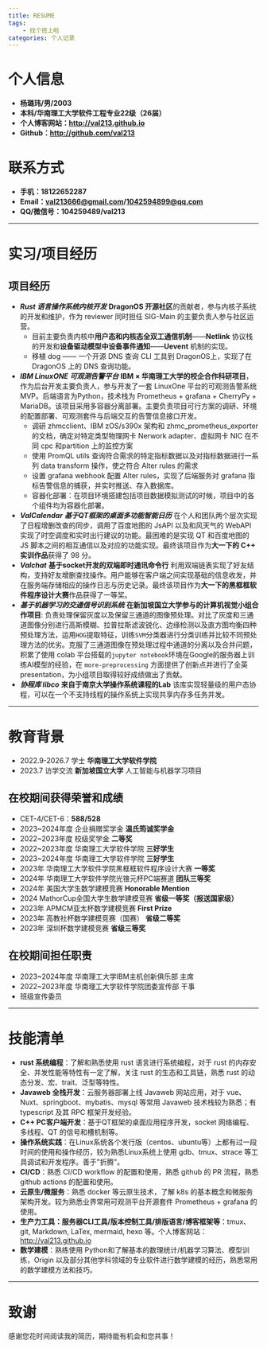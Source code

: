 ```yaml
---
title: RESUME
tags: 
	- 找个班上啦
categories: 个人记录
---
```

# 个人信息
 - **杨璐玮/男/2003**
 - **本科/华南理工大学软件工程专业22级（26届）**
 - **个人博客网站：http://val213.github.io**
 - **Github：http://github.com/val213**
# 联系方式
 - **手机：18122652287**
 - **Email：val213666@gmail.com/1042594899@qq.com**
 - **QQ/微信号：104259489/val213**
---
# 实习/项目经历
## 项目经历
- ***Rust 语言操作系统内核开发*** 
**DragonOS 开源社区**的贡献者，参与内核子系统的开发和维护，作为 reviewer 同时担任 SIG-Main 的主要负责人参与社区运营。
	- 目前主要负责内核中**用户态和内核态全双工通信机制**——**Netlink** 协议栈的开发和**设备驱动模型中设备事件通知**——**Uevent** 机制的实现。
	- 移植 dog —— 一个开源 DNS 查询 CLI 工具到 DragonOS上，实现了在 DragonOS 上的 DNS 查询功能。
- ***IBM LinuxONE 可观测告警平台*** 
**IBM × 华南理工大学的校企合作科研项目**，作为后台开发主要负责人，参与开发了一套 LinuxOne 平台的可观测告警系统 MVP。后端语言为Python，技术栈为 Prometheus + grafana + CherryPy + MariaDB。该项目采用多容器分离部署。主要负责项目可行方案的调研、环境的配置部署、可观测套件与后端交互的告警信息接口开发。
	- 调研 zhmcclient、IBM zOS/s390x 架构和 zhmc_prometheus_exporter 的文档，确定对特定类型物理网卡 Nerwork adapter、虚拟网卡 NIC 在不同 cpc 和partition 上的监控方案
	- 使用 PromQL utils 查询符合需求的特定指标数据以及对指标数据进行一系列 data transform 操作，使之符合 Alter rules 的需求
	- 设置 grafana webhook 配置 Alter rules，实现了后端服务对 grafana 指标告警信息的捕获，并实时推送、存入数据库。
	- 容器化部署：在项目环境搭建包括项目数据模拟测试的时候，项目中的各个组件均为容器化部署。
- ***ValCalendar*** ***基于QT框架的桌面多功能智能日历***
在个人和团队两个层次实现了日程增删改查的同步，调用了百度地图的 JsAPI 以及和风天气的 WebAPI 实现了时空调度和实时出行建议的功能。最困难的是实现 QT 和百度地图的 JS 脚本之间的相互通信以及对应的功能实现。最终该项目作为**大一下的 C++ 实训作品**获得了 98 分。
- ***Valchat*** **基于socket开发的双端即时通讯命令行**
利用双端链表实现了好友结构，支持好友增删查找操作。用户能够在客户端之间实现基础的信息收发，并在服务端存储相应的操作日志与历史记录。最终该项目作为**大一下的黑框框软件程序设计大赛**作品获得了一等奖。
- ***基于机器学习的交通信号识别系统*** 
**在新加坡国立大学参与的计算机视觉小组合作项目**: 负责处理保留灰度以及保留三通道的图像预处理。对比了灰度和三通道图像分别进行高斯模糊、拉普拉斯滤波锐化、边缘检测以及直方图均衡四种预处理方法，运用`HOG`提取特征，训练`SVM`分类器进行分类训练并比较不同预处理方法的优劣。克服了三通道图像在预处理过程中通道的分离以及合并问题，积累了使用 colab 平台搭载的`jupyter notebook`环境在Google的服务器上训练AI模型的经验，在 `more-preprocessing` 方面提供了创新点并进行了全英 presentation，为小组项目取得较好成绩做出了贡献。
- ***协程库 libco***
**来自于南京大学操作系统课程的Lab** 该库实现轻量级的用户态协程，可以在一个不支持线程的操作系统上实现共享内存多任务并发。

<!-- ## 实习经历
### AI方向
- LLM 微调训练数据处理实习生 2024.1  广州寰宇未来
负责为医药领域 LLM 微调训练数据进行清洗工作，编写各种脚本工具从甲方提供的文档中提取符合要求的文本、表格、图片等数据转换为LLM训练所需格式，落地数据清洗全流程。 -->
---

# 教育背景
 - 2022.9-2026.7 学士 **华南理工大学软件学院**
 - 2023.7 访学交流 **新加坡国立大学** 人工智能与机器学习项目
 ## 在校期间获得荣誉和成绩
 - CET-4/CET-6：**588/528**
 - 2023~2024年度 企业捐赠奖学金 **温氏筠诚奖学金**
 - 2022~2023年度 校级奖学金 **二等奖**
 - 2022~2023年度 华南理工大学软件学院 **三好学生**
 - 2023~2024年度 华南理工大学软件学院 **三好学生**
 - 2023年 华南理工大学软件学院黑框框软件程序设计大赛 **一等奖**
 - 2024年 华南理工大学软件学院光锥元杯PC端赛道 **团队三等奖**
 - 2024年 美国大学生数学建模竞赛 **Honorable Mention**
 - 2024 MathorCup全国大学生数学建模竞赛 **省级一等奖（报送国家级）**
 - 2023年 APMCM亚太杯数学建模竞赛 **First Prize** 
 - 2023年 高教社杯数学建模竞赛（国赛） **省级二等奖**
 - 2023年 深圳杯数学建模竞赛 **省级三等奖**
 ## 在校期间担任职责
 - 2023~2024年度 华南理工大学IBM主机创新俱乐部 主席
 - 2022~2023年度 华南理工大学软件学院团委宣传部 干事
 - 班级宣传委员
---

# 技能清单
- **rust 系统编程**：了解和熟悉使用 rust 语言进行系统编程，对于 rust 的内存安全、并发性能等特性有一定了解，关注 rust 的生态和工具链，熟悉 rust 的动态分发、宏、trait、泛型等特性。
- **Javaweb 全栈开发**：云服务器部署上线 Javaweb 网站应用，对于 vue、Nuxt、springboot、mybatis、mysql 等常用 Javaweb 技术栈较为熟悉；有 typescript 及其 RPC 框架开发经验。
- **C++ PC客户端开发**：基于QT框架的桌面应用程序开发，socket 网络编程、多线程、QT 的信号和槽机制等。
- **操作系统实践**：在Linux系统各个发行版（centos、ubuntu等）上都有过一段时间的使用和操作经历，较为熟悉Linux系统上使用 gdb、tmux、strace 等工具调试和开发程序。善于"折腾"。
- **CI/CD**：熟悉 CI/CD workflow 的配置和使用，熟悉 github 的 PR 流程，熟悉 github actions 的配置和使用。
- **云原生/微服务**：熟悉 docker 等云原生技术，了解 k8s 的基本概念和微服务架构开发。较为熟悉业界常用可观测平台开源套件 Prometheus + grafana 的使用。
- **生产力工具：服务器CLI工具/版本控制工具/排版语言/博客框架等**：tmux、git, Markdown, LaTex, mermaid, hexo 等。个人博客网站：http://val213.github.io
- **数学建模**：熟练使用 Python和了解基本的数理统计/机器学习算法、模型训练，Origin 以及部分其他学科领域的专业软件进行数学建模的经历，熟悉常用的数学建模方法和技巧。
---


# 致谢
感谢您花时间阅读我的简历，期待能有机会和您共事！